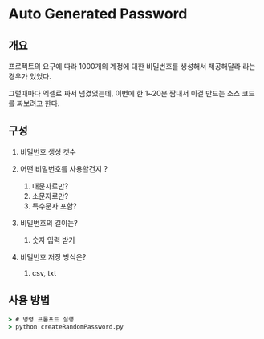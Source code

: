# Auto Generated Password

## 개요

프로젝트의 요구에 따라 1000개의 계정에 대한 비밀번호를 생성해서 제공해달라 라는 경우가 있었다.

그럴때마다 엑셀로 짜서 넘겼었는데, 이번에 한 1~20분 짬내서 이걸 만드는 소스 코드를 짜보려고 한다.

## 구성

1. 비밀번호 생성 갯수

1. 어떤 비밀번호를 사용할건지 ? 
    1. 대문자로만?
    1. 소문자로만?
    1. 특수문자 포함?

2. 비밀번호의 길이는?
    1. 숫자 입력 받기

3. 비밀번호 저장 방식은?
    1. csv, txt

## 사용 방법

```cmd
> # 명령 프롬프트 실행
> python createRandomPassword.py
```
